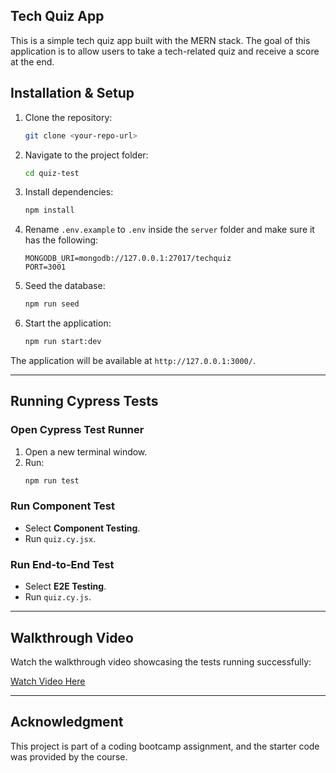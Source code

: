 ## Tech Quiz App

This is a simple tech quiz app built with the MERN stack. The goal of this application is to allow users to take a tech-related quiz and receive a score at the end.

## Installation & Setup

1. Clone the repository:
   ```bash
   git clone <your-repo-url>
   ```

2. Navigate to the project folder:
   ```bash
   cd quiz-test
   ```

3. Install dependencies:
   ```bash
   npm install
   ```

4. Rename `.env.example` to `.env` inside the `server` folder and make sure it has the following:
   ```env
   MONGODB_URI=mongodb://127.0.0.1:27017/techquiz
   PORT=3001
   ```

5. Seed the database:
   ```bash
   npm run seed
   ```

6. Start the application:
   ```bash
   npm run start:dev
   ```

The application will be available at `http://127.0.0.1:3000/`.

---

## Running Cypress Tests

### Open Cypress Test Runner
1. Open a new terminal window.
2. Run:
   ```bash
   npm run test
   ```

### Run Component Test
- Select **Component Testing**.
- Run `quiz.cy.jsx`.

### Run End-to-End Test
- Select **E2E Testing**.
- Run `quiz.cy.js`.

---

## Walkthrough Video
Watch the walkthrough video showcasing the tests running successfully:

[Watch Video Here](https://drive.google.com/file/d/1mV38hBlo-TvEnN9wwnSu8RunqYks7o5F/view?usp=drive_link)

---

## Acknowledgment
This project is part of a coding bootcamp assignment, and the starter code was provided by the course.
